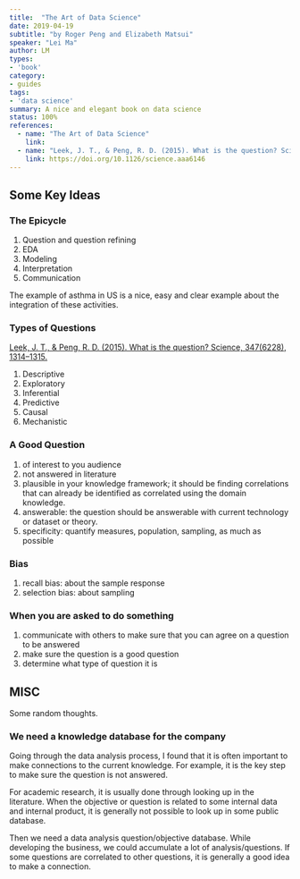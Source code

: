 ```yaml
---
title:  "The Art of Data Science"
date: 2019-04-19
subtitle: "by Roger Peng and Elizabeth Matsui"
speaker: "Lei Ma"
author: LM
types:
- 'book'
category:
- guides
tags:
- 'data science'
summary: A nice and elegant book on data science
status: 100%
references:
  - name: "The Art of Data Science"
    link:
  - name: "Leek, J. T., & Peng, R. D. (2015). What is the question? Science, 347(6228), 1314–1315."
    link: https://doi.org/10.1126/science.aaa6146
---
```


## Some Key Ideas

### The Epicycle

1. Question and question refining
2. EDA
3. Modeling
4. Interpretation
5. Communication

The example of asthma in US is a nice, easy and clear example about the integration of these activities.


### Types of Questions

[Leek, J. T., & Peng, R. D. (2015). What is the question? Science, 347(6228), 1314–1315.](https://doi.org/10.1126/science.aaa6146)

1. Descriptive
2. Exploratory
3. Inferential
4. Predictive
5. Causal
6. Mechanistic


### A Good Question

1. of interest to you audience
2. not answered in literature
3. plausible in your knowledge framework; it should be finding correlations that can already be identified as correlated using the domain knowledge.
4. answerable: the question should be answerable with current technology or dataset or theory.
5. specificity: quantify measures, population, sampling, as much as possible

### Bias

1. recall bias: about the sample response
2. selection bias: about sampling

### When you are asked to do something

1. communicate with others to make sure that you can agree on a question to be answered
2. make sure the question is a good question
3. determine what type of question it is

## MISC

Some random thoughts.

### We need a knowledge database for the company

Going through the data analysis process, I found that it is often important to make connections to the current knowledge. For example, it is the key step to make sure the question is not answered.

For academic research, it is usually done through looking up in the literature. When the objective or question is related to some internal data and internal product, it is generally not possible to look up in some public database.

Then we need a data analysis question/objective database. While developing the business, we could accumulate a lot of analysis/questions. If some questions are correlated to other questions, it is generally a good idea to make a connection.


